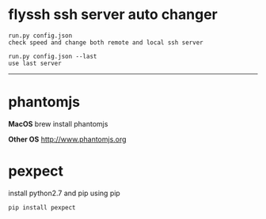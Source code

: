 flyssh ssh server auto changer
======
```
run.py config.json
check speed and change both remote and local ssh server

run.py config.json --last
use last server 
```
-------

phantomjs 
=======
**MacOS** brew install phantomjs

**Other OS** http://www.phantomjs.org 

pexpect 
=======
install python2.7 and pip
using pip
```
pip install pexpect
```
